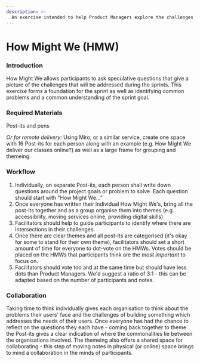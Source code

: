 ```yaml
---
description: >-
  An exercise intended to help Product Managers explore the challenges and uncertainties about solving the problem their users face.
---
```


# How Might We (HMW)

### Introduction

How Might We allows participants to ask speculative questions that give a picture of the challenges that will be addressed during the sprints. This exercise forms a foundation for the sprint as well as identifying common problems and a common understanding of the sprint goal. 

### Required Materials

Post-its and pens

_Or for remote delivery:_ Using Miro, or a similar service, create one space with 16 Post-its for each person along with an example (e.g. How Might We deliver our classes online?) as well as a large frame for grouping and themeing.  

### Workflow

1. Individually, on separate Post-its, each person shall write down questions around the project goals or problem to solve. Each question should start with "How Might We..."
1. Once everyone has written their individual How Might We's, bring all the post-its together and as a group organise them into themes (e.g. accessibility, moving services online, providing digital skills)
1. Facilitators should help to guide participants to identify where there are intersections in their challenges.
1. Once there are clear themes and all post-its are categorised (it's okay for some to stand for their own theme), facilitators should set a short amount of time for everyone to dot-vote on the HMWs. Votes should be placed on the HMWs that participants think are the *most important* to focus on.
1. Facilitators should vote too and at the same time but should have less dots than Product Managers. We'd suggest a ratio of 3:1 - this can be adapted based on the number of participants and notes.

### Collaboration

Taking time to think individually gives each organisation to think about the problems their users' face and the challenges of building something which addresses the needs of their users. Once everyone has had the chance to reflect on the questions they each have - coming back together to theme the Post-its gives a clear indication of where the commonalities lie between the organisations involved. The themeing also offers a shared space for collaborating - this step of moving notes in physical (or online) space brings to mind a collaboration in the minds of participants. 